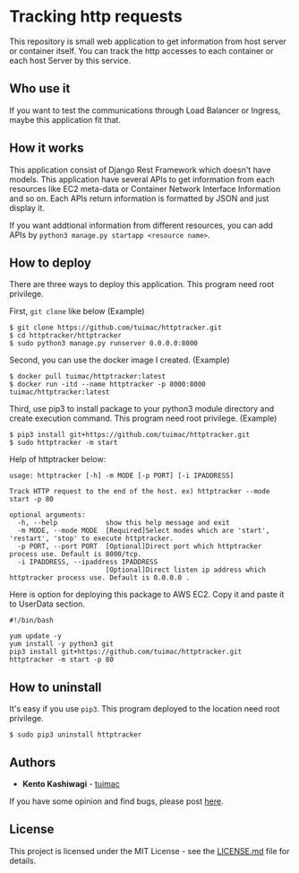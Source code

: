 # Tracking http requests

This repository is small web application to get information from host server or container itself.
You can track the http accesses to each container or each host Server by this service.

## Who use it

If you want to test the communications through Load Balancer or Ingress,
maybe this application fit that.

## How it works

This application consist of Django Rest Framework which doesn't have models.
This application have several APIs to get information from each resources like EC2 meta-data or 
Container Network Interface Information and so on.
Each APIs return information is formatted by JSON and just display it.

If you want addtional information from different resources,
you can add APIs by `python3 manage.py startapp <resource name>`.

## How to deploy

There are three ways to deploy this application. This program need root privilege.

First, `git clone` like below
(Example)
```
$ git clone https://github.com/tuimac/httptracker.git
$ cd httptracker/httptracker
$ sudo python3 manage.py runserver 0.0.0.0:8000
```

Second, you can use the docker image I created.
(Example)
```
$ docker pull tuimac/httptracker:latest
$ docker run -itd --name httptracker -p 8000:8000 tuimac/httptracker:latest
```

Third, use pip3 to install package to your python3 module directory and
create execution command. This program need root privilege.
(Example)
```
$ pip3 install git+https://github.com/tuimac/httptracker.git
$ sudo httptracker -m start
```
Help of httptracker below:

```
usage: httptracker [-h] -m MODE [-p PORT] [-i IPADDRESS]

Track HTTP request to the end of the host. ex) httptracker --mode start -p 80

optional arguments:
  -h, --help            show this help message and exit
  -m MODE, --mode MODE  [Required]Select modes which are 'start', 'restart', 'stop' to execute httptracker.
  -p PORT, --port PORT  [Optional]Direct port which httptracker process use. Default is 8000/tcp.
  -i IPADDRESS, --ipaddress IPADDRESS
                        [Optional]Direct listen ip address which httptracker process use. Default is 0.0.0.0 .
```
Here is option for deploying this package to AWS EC2. Copy it and paste it to UserData section.

```
#!/bin/bash

yum update -y
yum install -y python3 git
pip3 install git+https://github.com/tuimac/httptracker.git
httptracker -m start -p 80
```
## How to uninstall

It's easy if you use `pip3`. 
This program deployed to the location need root privilege.

```
$ sudo pip3 uninstall httptracker
```

## Authors

* **Kento Kashiwagi** - [tuimac](https://github.com/tuimac)

If you have some opinion and find bugs, please post [here](https://github.com/tuimac/httptracker/issues).

## License

This project is licensed under the MIT License - see the [LICENSE.md](https://github.com/tuimac/httptracker/LICENSE.md) file for details.
